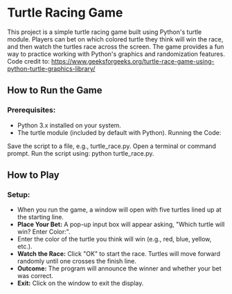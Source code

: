 # Turtle Racing Game

This project is a simple turtle racing game built using Python's turtle module. 
Players can bet on which colored turtle they think will win the race, and then watch the turtles race across the screen. 
The game provides a fun way to practice working with Python's graphics and randomization features.
Code credit to: https://www.geeksforgeeks.org/turtle-race-game-using-python-turtle-graphics-library/

## How to Run the Game

### Prerequisites:

* Python 3.x installed on your system.
* The turtle module (included by default with Python).
Running the Code:

Save the script to a file, e.g., turtle_race.py.
Open a terminal or command prompt.
Run the script using: python turtle_race.py.


## How to Play

### Setup:

* When you run the game, a window will open with five turtles lined up at the starting line.
* **Place Your Bet:**
A pop-up input box will appear asking, "Which turtle will win? Enter Color:".
* Enter the color of the turtle you think will win (e.g., red, blue, yellow, etc.).
* **Watch the Race:** Click "OK" to start the race.
Turtles will move forward randomly until one crosses the finish line.
* **Outcome:**
The program will announce the winner and whether your bet was correct.
* **Exit:** 
Click on the window to exit the display.